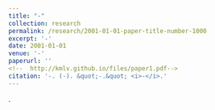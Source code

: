 ```yaml
---
title: "-"
collection: research
permalink: /research/2001-01-01-paper-title-number-1000
excerpt: '-'
date: 2001-01-01
venue: '-'
paperurl: ''
<!--  http://kmlv.github.io/files/paper1.pdf-->
citation: '-. (-). &quot;-.&quot; <i>-</i>.'
---
```

.

<!-- [Download](http://kmlv.github.io/files/paper1.pdf) -->

<!-- Recommended citation: Your Name, You. (2015). "Paper Title Number 3." <i>Journal 1</i>. 1(3). -->
